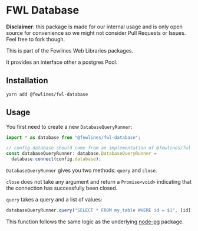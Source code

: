 # FWL Database

**Disclaimer**: this package is made for our internal usage and is only open source for convenience so we might not consider Pull Requests or Issues. Feel free to fork though.

This is part of the Fewlines Web Libraries packages.

It provides an interface other a postgres Pool.

## Installation

```shell
yarn add @fewlines/fwl-database
```

## Usage

You first need to create a new `DatabaseQueryRunner`:

```typescript
import * as database from "@fewlines/fwl-database";

// config.database should come from an implementation of @fewlines/fwl-config
const databaseQueryRunner: database.DatabaseQueryRunner = 
  database.connect(config.database);
```

`DatabaseQueryRunner` gives you two methods: `query` and `close`.

`close` does not take any argument and return a `Promise<void>` indicating that the connection has successfully been closed.

`query` takes a query and a list of values:

```typescript
databaseQueryRunner.query("SELECT * FROM my_table WHERE id = $1", [id])
```

This function follows the same logic as the underlying [node-pg](https://node-postgres.com/features/queries) package.
